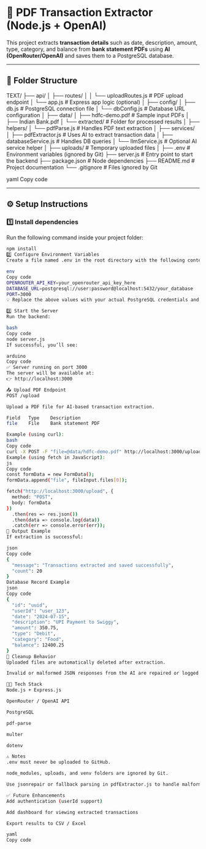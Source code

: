 # 🧠 PDF Transaction Extractor (Node.js + OpenAI)

This project extracts **transaction details** such as date, description, amount, type, category, and balance from **bank statement PDFs** using **AI (OpenRouter/OpenAI)** and saves them to a PostgreSQL database.

---

## 📂 Folder Structure

TEXT/
├── api/
│ ├── routes/
│ │ └── uploadRoutes.js # PDF upload endpoint
│ └── app.js # Express app logic (optional)
│
├── config/
│ ├── db.js # PostgreSQL connection file
│ └── dbConfig.js # Database URL configuration
│
├── data/
│ ├── hdfc-demo.pdf # Sample input PDFs
│ ├── Indian Bank.pdf
│ └── extracted/ # Folder for processed results
│
├── helpers/
│ └── pdfParse.js # Handles PDF text extraction
│
├── services/
│ ├── pdfExtractor.js # Uses AI to extract transaction data
│ ├── databaseService.js # Handles DB queries
│ └── llmService.js # Optional AI service helper
│
├── uploads/ # Temporary uploaded files
│
├── .env # Environment variables (ignored by Git)
├── server.js # Entry point to start the backend
├── package.json # Node dependencies
├── README.md # Project documentation
└── .gitignore # Files ignored by Git

yaml
Copy code

---

## ⚙️ Setup Instructions

### 1️⃣ Install dependencies
Run the following command inside your project folder:

```bash
npm install
2️⃣ Configure Environment Variables
Create a file named .env in the root directory with the following content:

env
Copy code
OPENROUTER_API_KEY=your_openrouter_api_key_here
DATABASE_URL=postgresql://user:password@localhost:5432/your_database
PORT=3000
💡 Replace the above values with your actual PostgreSQL credentials and OpenRouter API key.

3️⃣ Start the Server
Run the backend:

bash
Copy code
node server.js
If successful, you’ll see:

arduino
Copy code
✅ Server running on port 3000
The server will be available at:
👉 http://localhost:3000

📤 Upload PDF Endpoint
POST /upload

Upload a PDF file for AI-based transaction extraction.

Field	Type	Description
file	File	Bank statement PDF

Example (using curl):
bash
Copy code
curl -X POST -F "file=@data/hdfc-demo.pdf" http://localhost:3000/upload
Example (using fetch in JavaScript):
js
Copy code
const formData = new FormData();
formData.append("file", fileInput.files[0]);

fetch("http://localhost:3000/upload", {
  method: "POST",
  body: formData
})
  .then(res => res.json())
  .then(data => console.log(data))
  .catch(err => console.error(err));
🧠 Output Example
If extraction is successful:

json
Copy code
{
  "message": "Transactions extracted and saved successfully",
  "count": 20
}
Database Record Example
json
Copy code
{
  "id": "uuid",
  "userId": "user_123",
  "date": "2024-07-15",
  "description": "UPI Payment to Swiggy",
  "amount": 350.75,
  "type": "Debit",
  "category": "Food",
  "balance": 12400.25
}
🧹 Cleanup Behavior
Uploaded files are automatically deleted after extraction.

Invalid or malformed JSON responses from the AI are repaired or logged for debugging.

🧑‍💻 Tech Stack
Node.js + Express.js

OpenRouter / OpenAI API

PostgreSQL

pdf-parse

multer

dotenv

⚠️ Notes
.env must never be uploaded to GitHub.

node_modules, uploads, and venv folders are ignored by Git.

Use jsonrepair or fallback parsing in pdfExtractor.js to handle malformed AI outputs.

✅ Future Enhancements
Add authentication (userId support)

Add dashboard for viewing extracted transactions

Export results to CSV / Excel

yaml
Copy code
